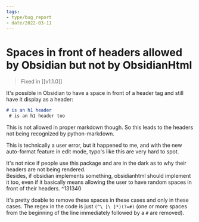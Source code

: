 ```yaml
---
tags:
- type/bug_report
- date/2022-03-11
---
```


# Spaces in front of headers allowed by Obsidian but not by ObsidianHtml
> Fixed in [[v1.1.0]]

It's possible in Obsidian to have a space in front of a header tag and still have it display as a header:
``` md
# is an h1 header
 # is an h1 header too
```

This is not allowed in proper markdown though. So this leads to the headers not being recognized by python-markdown.

This is technically a user error, but it happened to me, and with the new auto-format feature in edit mode, typo's like this are very hard to spot. 

It's not nice if people use this package and are in the dark as to why their headers are not being rendered.  
Besides, if obsidian implements something, obsidianhtml should implement it too, even if it basically means allowing the user to have random spaces in front of their headers. ^131340

It's pretty doable to remove these spaces in these cases and only in these cases. The regex in the code is just `(^\ [\ ]*)(?=#)` (one or more spaces from the beginning of the line immediately followed by a `#` are removed).